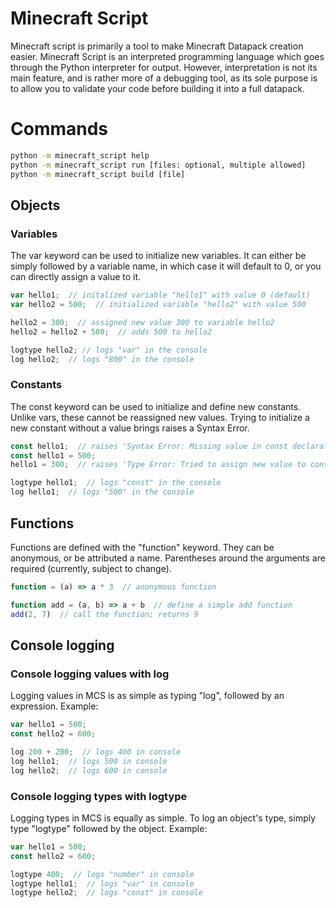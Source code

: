 # Minecraft Script

Minecraft script is primarily a tool to make Minecraft Datapack creation easier.
Minecraft Script is an interpreted programming language which goes through the Python interpreter for output.
However, interpretation is not its main feature, and is rather more of a debugging tool, as its sole
purpose is to allow you to validate your code before building it into a full datapack.

# Commands
```cmd
python -m minecraft_script help
python -m minecraft_script run [files: optional, multiple allowed]
python -m minecraft_script build [file]
```

## Objects
### Variables
The var keyword can be used to initialize new variables.
It can either be simply followed by a variable name, in which case it will default to 0,
or you can directly assign a value to it.

```js
var hello1;  // initalized variable "hello1" with value 0 (default)
var hello2 = 500;  // initialized variable "hello2" with value 500

hello2 = 300;  // assigned new value 300 to variable hello2
hello2 = hello2 + 500;  // adds 500 to hello2

logtype hello2; // logs "var" in the console
log hello2;  // logs "800" in the console
```

### Constants
The const keyword can be used to initialize and define new constants.
Unlike vars, these cannot be reassigned new values. Trying to initialize
a new constant without a value brings raises a Syntax Error.

```js
const hello1;  // raises 'Syntax Error: Missing value in const declaration'
const hello1 = 500;
hello1 = 300;  // raises 'Type Error: Tried to assign new value to const "hello1"'

logtype hello1;  // logs "const" in the console
log hello1;  // logs "500" in the console
```

## Functions
Functions are defined with the "function" keyword. They can be anonymous,
or be attributed a name. Parentheses around the arguments are required (currently, subject to change).

```js
function = (a) => a * 3  // anonymous function

function add = (a, b) => a + b  // define a simple add function
add(2, 7)  // call the function; returns 9

```

## Console logging
### Console logging values with log
Logging values in MCS is as simple as typing "log", followed by an expression.
Example:
```js
var hello1 = 500;
const hello2 = 600;

log 200 + 200;  // logs 400 in console
log hello1;  // logs 500 in console
log hello2;  // logs 600 in console
```

### Console logging types with logtype
Logging types in MCS is equally as simple. To log an object's type, simply type "logtype" followed by the object.
Example:
```js
var hello1 = 500;
const hello2 = 600;

logtype 400;  // logs "number" in console
logtype hello1;  // logs "var" in console
logtype hello2;  // logs "const" in console
```